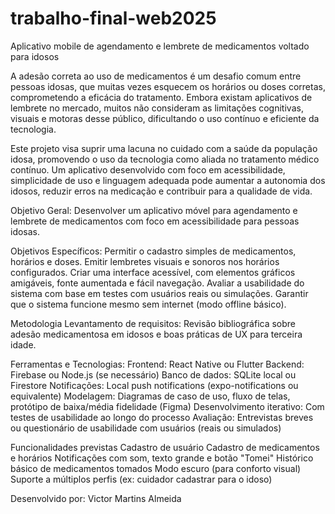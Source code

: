 # trabalho-final-web2025

Aplicativo mobile de agendamento e lembrete de medicamentos voltado para idosos

A adesão correta ao uso de medicamentos é um desafio comum entre pessoas idosas, que muitas vezes 
esquecem os horários ou doses corretas, comprometendo a eficácia do tratamento. Embora existam 
aplicativos de lembrete no mercado, muitos não consideram as limitações cognitivas, visuais e 
motoras desse público, dificultando o uso contínuo e eficiente da tecnologia.

Este projeto visa suprir uma lacuna no cuidado com a saúde da população idosa, promovendo o uso da 
tecnologia como aliada no tratamento médico contínuo. Um aplicativo desenvolvido com foco em 
acessibilidade, simplicidade de uso e linguagem adequada pode aumentar a autonomia dos idosos, 
reduzir erros na medicação e contribuir para a qualidade de vida.

Objetivo Geral:
Desenvolver um aplicativo móvel para agendamento e lembrete de medicamentos com foco em acessibilidade para pessoas idosas.

Objetivos Específicos:
Permitir o cadastro simples de medicamentos, horários e doses.
Emitir lembretes visuais e sonoros nos horários configurados.
Criar uma interface acessível, com elementos gráficos amigáveis, fonte aumentada e fácil navegação.
Avaliar a usabilidade do sistema com base em testes com usuários reais ou simulações.
Garantir que o sistema funcione mesmo sem internet (modo offline básico).

 Metodologia
Levantamento de requisitos: Revisão bibliográfica sobre adesão medicamentosa em idosos e boas 
práticas de UX para terceira idade.

Ferramentas e Tecnologias:
Frontend: React Native ou Flutter
Backend: Firebase ou Node.js (se necessário)
Banco de dados: SQLite local ou Firestore
Notificações: Local push notifications (expo-notifications ou equivalente)
Modelagem: Diagramas de caso de uso, fluxo de telas, protótipo de baixa/média fidelidade (Figma)
Desenvolvimento iterativo: Com testes de usabilidade ao longo do processo
Avaliação: Entrevistas breves ou questionário de usabilidade com usuários (reais ou simulados)

Funcionalidades previstas
Cadastro de usuário
Cadastro de medicamentos e horários
Notificações com som, texto grande e botão "Tomei"
Histórico básico de medicamentos tomados
Modo escuro (para conforto visual)
Suporte a múltiplos perfis (ex: cuidador cadastrar para o idoso)

Desenvolvido por: Victor Martins Almeida 